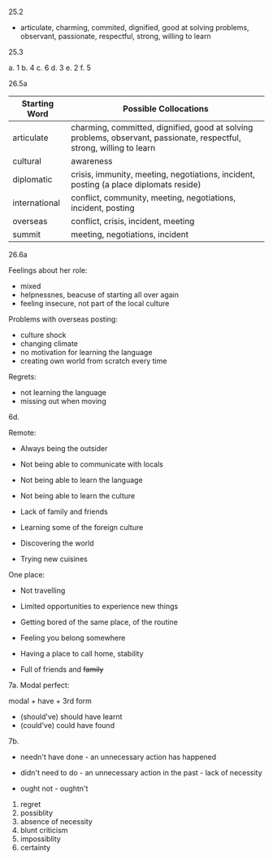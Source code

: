 25.2

- articulate, charming, commited, dignified, good at solving problems, observant, passionate, respectful, strong, willing to learn

25.3

a. 1
b. 4
c. 6
d. 3
e. 2
f. 5

26.5a

| Starting Word | Possible Collocations                           |
|---------------|-----------------------------------------------|
| articulate    | charming, committed, dignified, good at solving problems, observant, passionate, respectful, strong, willing to learn |
| cultural      | awareness                                      |
| diplomatic    | crisis, immunity, meeting, negotiations, incident, posting (a place diplomats reside) |
| international | conflict, community, meeting, negotiations, incident, posting |
| overseas      | conflict, crisis, incident, meeting             |
| summit        | meeting, negotiations, incident                 |

26.6a

Feelings about her role:
- mixed
- helpnessnes, beacuse of starting all over again
- feeling insecure, not part of the local culture

Problems with overseas posting:
- culture shock
- changing climate
- no motivation for learning the language
- creating own world from scratch every time

Regrets:
- not learning the language
- missing out when moving

6d.

Remote: 
- Always being the outsider
- Not being able to communicate with locals
- Not being able to learn the language
- Not being able to learn the culture
- Lack of family and friends

- Learning some of the foreign culture
- Discovering the world
- Trying new cuisines

One place:
- Not travelling
- Limited opportunities to experience new things
- Getting bored of the same place, of the routine

- Feeling you belong somewhere
- Having a place to call home, stability
- Full of friends and ~~family~~

7a.
Modal perfect:

modal + have + 3rd form

- (should've) should have learnt
- (could've) could have found

7b.

- needn't have done - an unnecessary action has happened
- didn't need to do - an unnecessary action in the past - lack of necessity

- ought not - oughtn't

1. regret
2. possiblity
3. absence of necessity
4. blunt criticism
5. impossiblity
6. certainty

